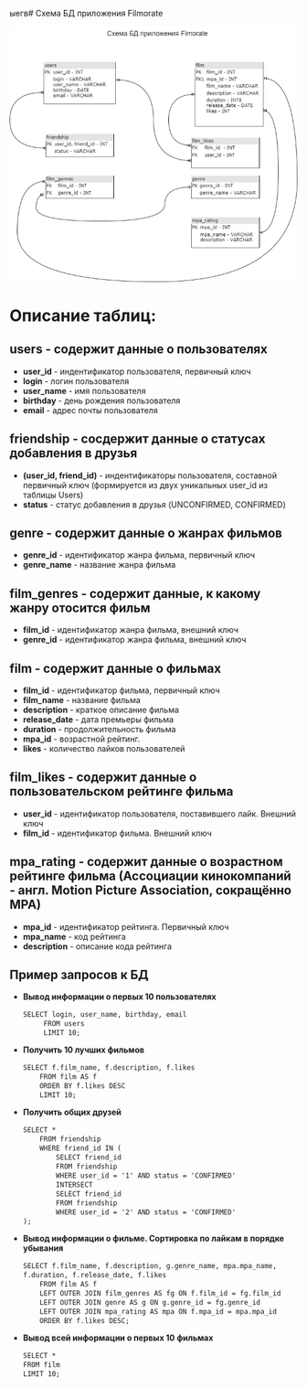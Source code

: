 ыегв# Схема БД приложения Filmorate


![Схема БД приложения Filmorate](documents/DB_filmorate_scheme.png)

# Описание таблиц:

## users - содержит данные о пользователях

* **user_id** - индентификатор пользователя, первичный ключ
* **login** - логин пользователя
* **user_name** - имя пользователя
* **birthday** - день рождения пользователя
* **email** - адрес почты пользователя


## friendship - сосдержит данные о статусах добавления в друзья

* **(user_id, friend_id)** - индентификаторы пользователя, составной первичный ключ (формируется из двух уникальных user_id из таблицы Users)
* **status** - статус добавления в друзья (UNCONFIRMED, CONFIRMED)


## genre - содержит данные о жанрах фильмов

* **genre_id** - идентификатор жанра фильма, первичный ключ
* **genre_name** - название жанра фильма


## film_genres - содержит данные, к какому жанру отосится фильм

* **film_id** - идентификатор жанра фильма, внешний ключ
* **genre_id** - идентификатор жанра фильма, внешний ключ


## film - содержит данные о фильмах

* **film_id** - идентификатор фильма, первичный ключ
* **film_name** - название фильма
* **description** - краткое описание фильма
* **release_date** - дата премьеры фильма
* **duration** - продолжительность фильма
* **mpa_id** - возрастной рейтинг.
* **likes** - количество лайков пользователей

## film_likes - содержит данные о пользовательском рейтинге фильма

* **user_id** - идентификатор пользователя, поставившего лайк. Внешний ключ 
* **film_id** - идентификатор фильма. Внешний ключ

## mpa_rating - содержит данные о возрастном рейтинге фильма (Ассоциации кинокомпаний - англ. Motion Picture Association, сокращённо МРА)

* **mpa_id** - идентификатор рейтинга. Первичный ключ
* **mpa_name** - код рейтинга
* **description** - описание кода рейтинга

## Пример запросов к БД

* **Вывод информации о первых 10 пользователях**

   ```
   SELECT login, user_name, birthday, email
        FROM users
        LIMIT 10;
   ```

* **Получить 10 лучших фильмов**

    ```
    SELECT f.film_name, f.description, f.likes
        FROM film AS f
        ORDER BY f.likes DESC
        LIMIT 10;
    ```

* **Получить общих друзей**
  
    ```
    SELECT *
        FROM friendship
        WHERE friend_id IN (
            SELECT friend_id
            FROM friendship
            WHERE user_id = '1' AND status = 'CONFIRMED'
            INTERSECT
            SELECT friend_id
            FROM friendship
            WHERE user_id = '2' AND status = 'CONFIRMED'
    );
    ```

* **Вывод информации о фильме. Сортировка по лайкам в порядке убывания**

    ```
    SELECT f.film_name, f.description, g.genre_name, mpa.mpa_name, f.duration, f.release_date, f.likes
        FROM film AS f
        LEFT OUTER JOIN film_genres AS fg ON f.film_id = fg.film_id
		LEFT OUTER JOIN genre AS g ON g.genre_id = fg.genre_id
        LEFT OUTER JOIN mpa_rating AS mpa ON f.mpa_id = mpa.mpa_id
        ORDER BY f.likes DESC;
    ```

* **Вывод всей информации о первых 10 фильмах**

    ```
    SELECT *
    FROM film
    LIMIT 10;
    ```